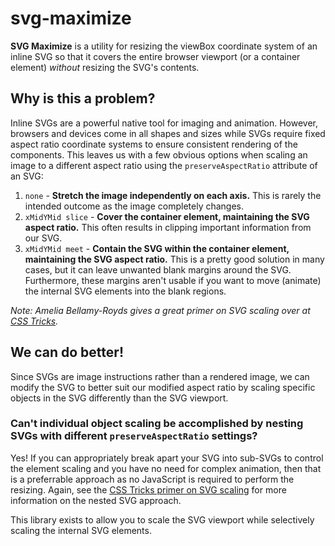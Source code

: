 # svg-maximize
<b>SVG Maximize</b> is a utility for resizing the viewBox coordinate system of an inline SVG so that it covers the entire browser viewport (or a container element) <i>without</i> resizing the SVG's contents.

## Why is this a problem?
Inline SVGs are a powerful native tool for imaging and animation. However, browsers and devices come in all shapes and sizes while SVGs require fixed aspect ratio coordinate systems to ensure consistent rendering of the components. This leaves us with a few obvious options when scaling an image to a different aspect ratio using the `preserveAspectRatio` attribute of an SVG:

1. `none` - <b>Stretch the image independently on each axis.</b> This is rarely the intended outcome as the image completely changes.
2. `xMidYMid slice` - <b>Cover the container element, maintaining the SVG aspect ratio.</b> This often results in clipping important information from our SVG.
3. `xMidYMid meet` - <b>Contain the SVG within the container element, maintaining the SVG aspect ratio.</b> This is a pretty good solution in many cases, but it can leave unwanted blank margins around the SVG. Furthermore, these margins aren't usable if you want to move (animate) the internal SVG elements into the blank regions.

<i>Note: Amelia Bellamy-Royds gives a great primer on SVG scaling over at [CSS Tricks](https://css-tricks.com/scale-svg/).</i>

## We can do better!
Since SVGs are image instructions rather than a rendered image, we can modify the SVG to better suit our modified aspect ratio by scaling specific objects in the SVG differently than the SVG viewport.

### Can't individual object scaling be accomplished by nesting SVGs with different `preserveAspectRatio` settings?
Yes! If you can appropriately break apart your SVG into sub-SVGs to control the element scaling and you have no need for complex animation, then that is a preferrable approach as no JavaScript is required to perform the resizing. Again, see the [CSS Tricks primer on SVG scaling](https://css-tricks.com/scale-svg/) for more information on the nested SVG approach.

This library exists to allow you to scale the SVG viewport while selectively scaling the internal SVG elements.
